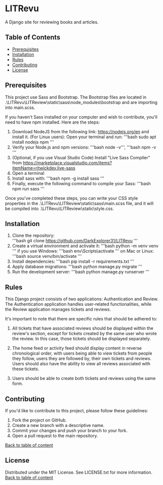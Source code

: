# LITRevu
 A Django site for reviewing books and articles.

## Table of Contents
- [Prerequisites](#prerequisites)
- [Installation](#installation)
- [Rules](#rules)
- [Contributing](#contributing)
- [License](#license)

## Prerequisites
This project use Sass and Bootstrap.
The Bootstrap files are located in .\LITRevu\LITReview\static\sass\node_modules\bootstrap and are importing into main.scss.

If you haven't Sass installed on your computer and wish to contribute, you'll need to have npm installed. Here are the steps:

1. Download NodeJS from the following link: https://nodejs.org/en and install it.
(For Linux users):
Open your terminal and run: '''bash sudo apt install nodejs npm '''
2. Verify your Node.js and npm versions: '''bash node -v''', '''bash npm -v '''
3. (Optional, if you use Visual Studio Code) Install "Live Sass Compiler" from https://marketplace.visualstudio.com/items?itemName=ritwickdey.live-sass
4. Open a terminal
5. Install sass with: '''bash npm -g install sass '''
6. Finally, execute the following command to compile your Sass: '''bash npm run sass ''' 

Once you've completed these steps, you can write your CSS style properties in the .\LITRevu\LITReview\static\sass\main.scss file, 
and it will be compiled into .\LITRevu\LITReview\static\style.css.

## Installation

1. Clone the repository:  
'''bash
git clone https://github.com/DarkExplorer31/LITRevu
'''
2. Create a virtual environment and activate it:
'''bash
python -m venv venv
'''
if you use Windows:
'''bash
env\Scripts\activate
'''
on Mac or Linux:
'''bash
source venv/bin/activate
'''
3. Install dependencies:
'''bash
pip install -r requirements.txt
'''
4. Apply database migrations:
'''bash
python manage.py migrate
'''
5. Run the development server:
'''bash
python manage.py runserver
'''

## Rules
This Django project consists of two applications: Authentication and Review.
The Authentication application handles user-related functionalities, while the Review application manages tickets and reviews.

It's important to note that there are specific rules that should be adhered to:

1. All tickets that have associated reviews should be displayed within the review's section, 
except for tickets created by the same user who wrote the review. 
In this case, those tickets should be displayed separately.

2. The home feed or activity feed should display content in reverse chronological order, with users being able to view tickets from people they follow, users they are followed by, their own tickets and reviews. Users should also have the ability to view all reviews associated with these tickets.

3. Users should be able to create both tickets and reviews using the same form.

## Contributing
If you'd like to contribute to this project, please follow these guidelines:

1. Fork the project on GitHub.
2. Create a new branch with a descriptive name.
3. Commit your changes and push your branch to your fork.
4. Open a pull request to the main repository.

[Back to table of content](#table-of-contents)

## License
Distributed under the MIT License. See LICENSE.txt for more information.
[Back to table of content](#table-of-contents)